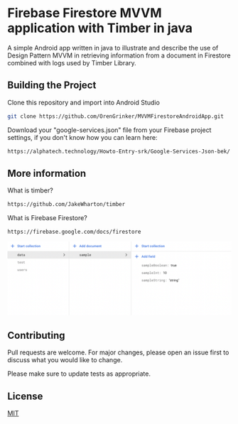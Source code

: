 # Firebase Firestore MVVM application with Timber in java

A simple Android app written in java to illustrate and describe the use of Design Pattern MVVM in retrieving information from a document in Firestore combined with logs used by Timber Library.

## Building the Project

Clone this repository and import into Android Studio

```bash
git clone https://github.com/OrenGrinker/MVVMFirestoreAndroidApp.git
```
Download your "google-services.json" file from your Firebase project settings, if you don't know how you can learn here:
```bash
https://alphatech.technology/Howto-Entry-srk/Google-Services-Json-bek/
```

## More information
What is timber?
```bash
https://github.com/JakeWharton/timber
```
What is Firebase Firestore?
```bash
https://firebase.google.com/docs/firestore
```

![Screenshot](https://github.com/OrenGrinker/MVVMFirestoreAndroidApp/blob/master/Screen%20Shot%202021-11-18%20at%2017.32.50.png?raw=true)

## Contributing
Pull requests are welcome. For major changes, please open an issue first to discuss what you would like to change.

Please make sure to update tests as appropriate.

## License
[MIT](https://choosealicense.com/licenses/mit/)
